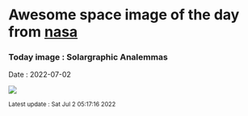 
# Awesome space image of the day from [nasa](https://api.nasa.gov/)

### Today image : Solargraphic Analemmas

Date : 2022-07-02


![](https://apod.nasa.gov/apod/image/2207/Analemma1_1024c.jpg)

<small>Latest update : Sat Jul  2 05:17:16 2022</small>


